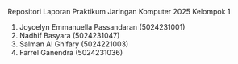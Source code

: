 Repositori Laporan Praktikum Jaringan Komputer 2025 Kelompok 1

1. Joycelyn Emmanuella Passandaran (5024231001)
2. Nadhif Basyara (5024231047)
3. Salman Al Ghifary (5024221003)
4. Farrel Ganendra (5024231036)
